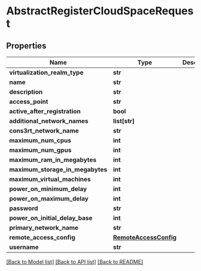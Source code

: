 # AbstractRegisterCloudSpaceRequest

## Properties
Name | Type | Description | Notes
------------ | ------------- | ------------- | -------------
**virtualization_realm_type** | **str** |  | 
**name** | **str** |  | 
**description** | **str** |  | [optional] 
**access_point** | **str** |  | [optional] 
**active_after_registration** | **bool** |  | [optional] 
**additional_network_names** | **list[str]** |  | [optional] 
**cons3rt_network_name** | **str** |  | 
**maximum_num_cpus** | **int** |  | [optional] 
**maximum_num_gpus** | **int** |  | [optional] 
**maximum_ram_in_megabytes** | **int** |  | [optional] 
**maximum_storage_in_megabytes** | **int** |  | [optional] 
**maximum_virtual_machines** | **int** |  | [optional] 
**power_on_minimum_delay** | **int** |  | [optional] 
**power_on_maximum_delay** | **int** |  | [optional] 
**password** | **str** |  | 
**power_on_initial_delay_base** | **int** |  | [optional] 
**primary_network_name** | **str** |  | 
**remote_access_config** | [**RemoteAccessConfig**](RemoteAccessConfig.md) |  | [optional] 
**username** | **str** |  | 

[[Back to Model list]](../README.md#documentation-for-models) [[Back to API list]](../README.md#documentation-for-api-endpoints) [[Back to README]](../README.md)


